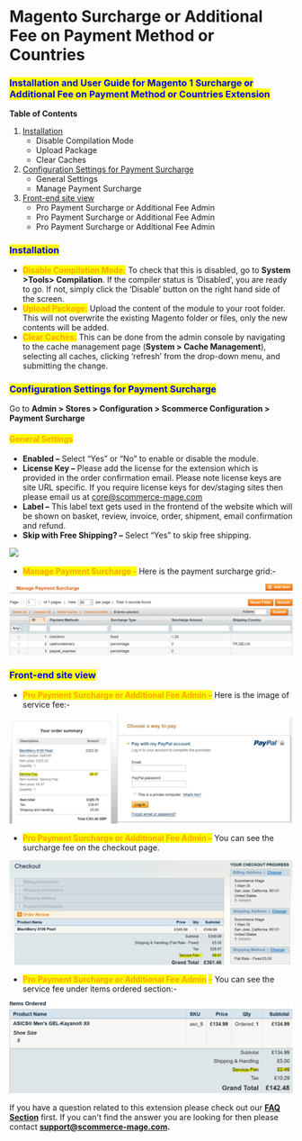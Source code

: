# Magento Surcharge or Additional Fee on Payment Method or Countries

### <mark style="color:blue;">Installation and User Guide for Magento 1 Surcharge or Additional Fee on Payment Method or Countries Extension</mark>

**Table of Contents**

1. [Installation ](magento-surcharge-or-additional-fee-on-payment-method-or-countries.md#\_bookmark0)
   * Disable Compilation Mode&#x20;
   * Upload Package&#x20;
   * Clear Caches&#x20;
2. [Configuration Settings for Payment Surcharge ](magento-surcharge-or-additional-fee-on-payment-method-or-countries.md#\_bookmark4)
   * General Settings&#x20;
   * Manage Payment Surcharge&#x20;
3. [Front-end site view ](magento-surcharge-or-additional-fee-on-payment-method-or-countries.md#\_bookmark7)
   * Pro Payment Surcharge or Additional Fee Admin&#x20;
   * Pro Payment Surcharge or Additional Fee Admin&#x20;
   * Pro Payment Surcharge or Additional Fee Admin&#x20;

### <mark style="color:blue;">Installation</mark> <a href="#_bookmark0" id="_bookmark0"></a>

* <mark style="color:orange;">**Disable Compilation Mode:**</mark> To check that this is disabled, go to **System >Tools> Compilation**. If the compiler status is ‘Disabled’, you are ready to go. If not, simply click the ‘Disable’ button on the right hand side of the screen.
* <mark style="color:orange;">**Upload Package:**</mark> Upload the content of the module to your root folder. This will not overwrite the existing Magento folder or files, only the new contents will be added.
* <mark style="color:orange;">**Clear Caches:**</mark> This can be done from the admin console by navigating to the cache management page (**System > Cache Management**), selecting all caches, clicking ‘refresh’ from the drop-down menu, and submitting the change.

### <mark style="color:blue;">Configuration Settings for Payment Surcharge</mark> <a href="#_bookmark4" id="_bookmark4"></a>

Go to **Admin > Stores > Configuration > Scommerce Configuration > Payment Surcharge**

#### <mark style="color:orange;">General Settings</mark> <a href="#_bookmark5" id="_bookmark5"></a>

* **Enabled –** Select “Yes” or “No” to enable or disable the module.
* **License Key –** Please add the license for the extension which is provided in the order confirmation email. Please note license keys are site URL specific. If you require license keys for dev/staging sites then please email us at [core@scommerce-mage.com](mailto:core@scommerce-mage.com)
* **Label –** This label text gets used in the frontend of the website which will be shown on basket, review, invoice, order, shipment, email confirmation and refund.
* **Skip with Free Shipping? –** Select “Yes” to skip free shipping.

![](../../.gitbook/assets/m1surcharge\_general.jpg)

* <mark style="color:orange;">**Manage Payment Surcharge -**</mark> Here is the payment surcharge grid:-

![A screenshot of a social media post  Description automatically generated](<../../.gitbook/assets/2 (41)>)

### <mark style="color:blue;">Front-end site view</mark> <a href="#_bookmark7" id="_bookmark7"></a>

* <mark style="color:orange;">**Pro Payment Surcharge or Additional Fee Admin –**</mark> Here is the image of service fee:-

![A screenshot of a cell phone  Description automatically generated](../../.gitbook/assets/3)

* <mark style="color:orange;">**Pro Payment Surcharge or Additional Fee Admin –**</mark> You can see the surcharge fee on the checkout page.

![A screenshot of a cell phone  Description automatically generated](<../../.gitbook/assets/4 (50)>)

* <mark style="color:orange;">**Pro Payment Surcharge or Additional Fee Admin**</mark> <mark style="color:orange;"></mark><mark style="color:orange;">–</mark> You can see the service fee under items ordered section:-

![A screenshot of a cell phone  Description automatically generated](<../../.gitbook/assets/5 (30)>)

If you have a question related to this extension please check out our [**FAQ Section**](https://www.scommerce-mage.com/magento-pro-payment-surcharge-or-additional-fee.html#faq) first. If you can't find the answer you are looking for then please contact [**support@scommerce-mage.com**](mailto:core@scommerce-mage.com)**.**
